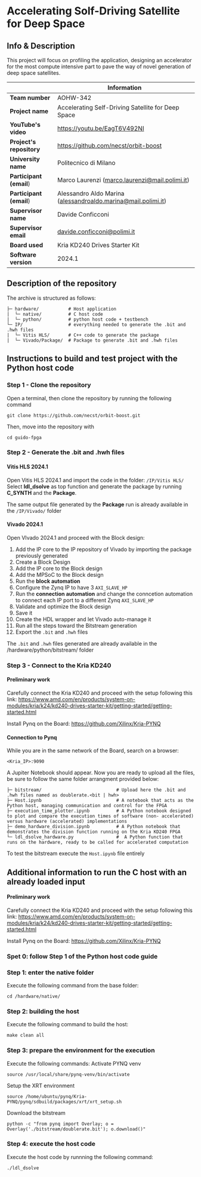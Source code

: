 # Accelerating Solf-Driving Satellite for Deep Space

## Info & Description
This project will focus on profiling the application, designing an accelerator for the most compute intensive part to pave the way of novel generation of deep space satellites.  

|| Information |
|----------------------|-----|
| **Team number**          | AOHW-342 |
| **Project name**         | Accelerating Self-Driving Satellite for Deep Space |
| **YouTube's video**      | https://youtu.be/EagT6V492NI |
| **Project's repository** | https://github.com/necst/orbit-boost |
| **University name**      | Politecnico di Milano |
| **Participant (email**)  | Marco Laurenzi (marco.laurenzi@mail.polimi.it) |
| **Participant (email**)  | Alessandro Aldo Marina (alessandroaldo.marina@mail.polimi.it) |
| **Supervisor name**      | Davide Conficconi |
| **Supervisor email**     | davide.conficconi@polimi.it |
| **Board used**           | Kria KD240 Drives Starter Kit |
| **Software version**     | 2024.1 |

## Description of the repository
The archive is structured as follows:
```    
├─ hardware/           # Host application
|  └─ native/          # C host code
|  └─ python/          # python host code + testbench
└─ IP/                 # everything needed to generate the .bit and .hwh files
|  └─ Vitis HLS/       # C++ code to generate the package
|  └─ Vivado/Package/  # Package to generate .bit and .hwh files
```
 
## Instructions to build and test project with the Python host code

### Step 1 - Clone the repository
Open a terminal, then clone the repository by running the following command
```shell
git clone https://github.com/necst/orbit-boost.git
```
Then, move into the repository with 
```shell
cd guido-fpga
```

### Step 2 - Generate the .bit and .hwh files
#### Vitis HLS 2024.1
Open Vitis HLS 2024.1 and import the code in the folder: `/IP/Vitis HLS/`
Select **ldl_dsolve** as top function and generate the package by running **C_SYNTH** and the **Package**.

The same output file generated by the **Package** run is already available in the `/IP/Vivado/` folder

#### Vivado 2024.1

Open VIvado 2024.1 and proceed with the Block design:
1. Add the IP core to the IP repository of Vivado by importing the package previously generated
2. Create a Block Design
3. Add the IP core to the Block design
4. Add the MPSoC to the Block design
6. Run the **block automation**
7. Configure the Zynq IP to have 3 `AXI_SLAVE_HP`
8. Run the **connection automation** and change the conncetion automation to connect each IP port to a different Zynq `AXI_SLAVE_HP`
9. Validate and optimize the Block design
10. Save it
11. Create the HDL wrapper and let Vivado auto-manage it
12. Run all the steps toward the Bitstream generation
13. Export the `.bit` and `.hwh` files
    
The `.bit` and `.hwh` files generated are already available in the /hardware/python/bitstream/ folder

### Step 3 - Connect to the Kria KD240
#### Preliminary work
Carefully connect the Kria KD240 and proceed with the setup following this link:
https://www.amd.com/en/products/system-on-modules/kria/k24/kd240-drives-starter-kit/getting-started/getting-started.html

Install Pynq on the Board:
https://github.com/Xilinx/Kria-PYNQ

#### Connection to Pynq
While you are in the same network of the Board, search on a browser:
``` 
<Kria_IP>:9090
``` 
A Jupiter Notebook should appear.
Now you are ready to upload all the files, be sure to follow the same folder arrangment provided below:
```    
├─ bitstream/                            # Upload here the .bit and .hwh files named as doublerate.<bit | hwh>    
├─ Host.ipynb                            # A notebook that acts as the Python host, managing communication and control for the FPGA
├─ execution_time_plotter.ipynb          # A Python notebook designed to plot and compare the execution times of software (non- accelerated) versus hardware (accelerated) implementations
├─ demo_hardware_division.ipynb          # A Python notebook that demonstrates the division function running on the Kria KD240 FPGA
└─ ldl_dsolve_hardware.py                #  A Python function that runs on the hardware, ready to be called for accelerated computation
```
To test the bitstream execute the `Host.ipynb` file entirely

## Additional information to run the C host with an already loaded input
#### Preliminary work
Carefully connect the Kria KD240 and proceed with the setup following this link:
https://www.amd.com/en/products/system-on-modules/kria/k24/kd240-drives-starter-kit/getting-started/getting-started.html

Install Pynq on the Board:
https://github.com/Xilinx/Kria-PYNQ
### Spet 0: follow Step 1 of the Python host code guide
### Step 1: enter the native folder
Execute the following command from the base folder:
```
cd /hardware/native/
```
### Step 2: building the host
Execute the following command to build the host:
```
make clean all
```
### Step 3: prepare the environment for the execution
Execute the following commands:
Activate PYNQ venv
```
source /usr/local/share/pynq-venv/bin/activate
```
Setup the XRT environment
```
source /home/ubuntu/pynq/Kria-PYNQ/pynq/sdbuild/packages/xrt/xrt_setup.sh
```
Download the bitstream
```
python -c "from pynq import Overlay; o = Overlay('./bitstream/doublerate.bit'); o.download()"
```
### Step 4: execute the host code
Execute the host code by runnning the following command:
```
./ldl_dsolve
```
